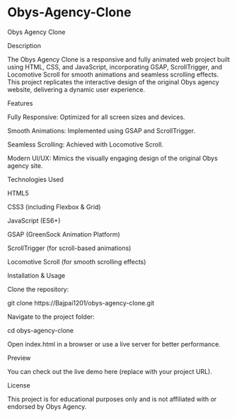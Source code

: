 # Obys-Agency-Clone
Obys Agency Clone

Description

The Obys Agency Clone is a responsive and fully animated web project built using HTML, CSS, and JavaScript, incorporating GSAP, ScrollTrigger, and Locomotive Scroll for smooth animations and seamless scrolling effects. This project replicates the interactive design of the original Obys agency website, delivering a dynamic user experience.

Features

Fully Responsive: Optimized for all screen sizes and devices.

Smooth Animations: Implemented using GSAP and ScrollTrigger.

Seamless Scrolling: Achieved with Locomotive Scroll.

Modern UI/UX: Mimics the visually engaging design of the original Obys agency site.

Technologies Used

HTML5

CSS3 (including Flexbox & Grid)

JavaScript (ES6+)

GSAP (GreenSock Animation Platform)

ScrollTrigger (for scroll-based animations)

Locomotive Scroll (for smooth scrolling effects)

Installation & Usage

Clone the repository:

git clone https://Bajpai1201/obys-agency-clone.git

Navigate to the project folder:

cd obys-agency-clone

Open index.html in a browser or use a live server for better performance.

Preview

You can check out the live demo here (replace with your project URL).

License

This project is for educational purposes only and is not affiliated with or endorsed by Obys Agency.
